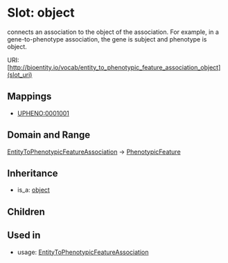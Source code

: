 # Slot: object


connects an association to the object of the association. For example, in a gene-to-phenotype association, the gene is subject and phenotype is object.

URI: [http://bioentity.io/vocab/entity_to_phenotypic_feature_association_object](slot_uri)
## Mappings

 * [UPHENO:0001001](http://purl.obolibrary.org/obo/UPHENO_0001001)
## Domain and Range

[EntityToPhenotypicFeatureAssociation](EntityToPhenotypicFeatureAssociation.md) -> [PhenotypicFeature](PhenotypicFeature.md)
## Inheritance

 *  is_a: [object](object.md)
## Children

## Used in

 *  usage: [EntityToPhenotypicFeatureAssociation](EntityToPhenotypicFeatureAssociation.md)
